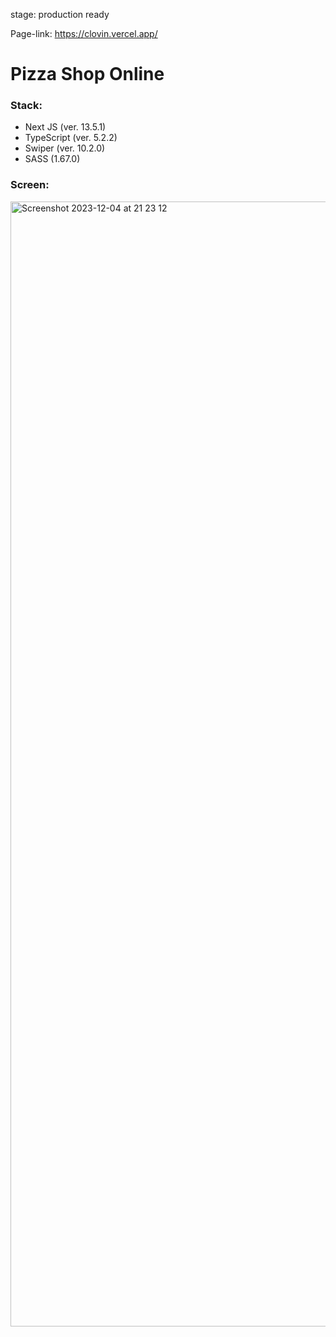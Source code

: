 stage: production ready

Page-link: https://clovin.vercel.app/

# Pizza Shop Online
### Stack:
-  Next JS  (ver. 13.5.1)
- TypeScript (ver. 5.2.2)
- Swiper (ver. 10.2.0)
-  SASS (1.67.0)

### Screen:
<img width="1800" alt="Screenshot 2023-12-04 at 21 23 12" src="https://github.com/DanyloDiachenko/clovin/assets/107757498/9749e1e0-0be9-495c-b061-d7ab0334dba3">
